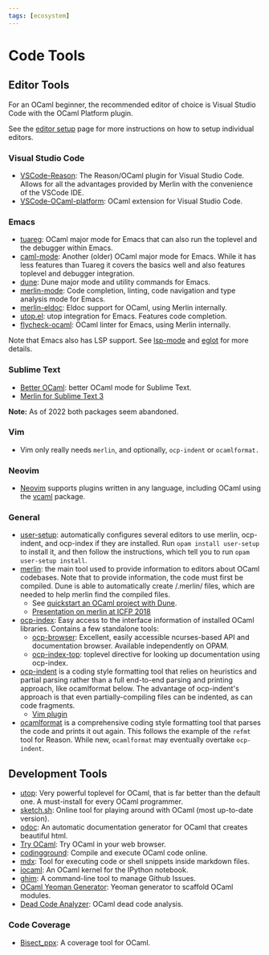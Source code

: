 ```yaml
---
tags: [ecosystem]
---
```


# Code Tools

## Editor Tools

For an OCaml beginner, the recommended editor of choice is Visual Studio Code with the OCaml Platform plugin.

See the [editor setup](editor_setup.md) page for more instructions on how to setup individual editors.

### Visual Studio Code

* [VSCode-Reason](https://github.com/reasonml-editor/vscode-reasonml):
The Reason/OCaml plugin for Visual Studio Code.
Allows for all the advantages provided by Merlin with the convenience of the VSCode IDE.
* [VSCode-OCaml-platform](https://github.com/ocamllabs/vscode-ocaml-platform):
OCaml extension for Visual Studio Code.

### Emacs

* [tuareg](https://github.com/ocaml/tuareg):
OCaml major mode for Emacs that can also run the toplevel and the debugger within Emacs.
* [caml-mode](https://github.com/ocaml/caml-mode):
Another (older) OCaml major mode for Emacs. While it has less features than Tuareg it covers the basics well and also features toplevel and debugger integration.
* [dune](https://github.com/ocaml/dune/blob/main/editor-integration/emacs/dune.el): Dune major mode and utility commands for Emacs.
* [merlin-mode](https://ocaml.github.io/merlin/editor/emacs/): Code completion, linting, code navigation and type analysis mode for Emacs.
* [merlin-eldoc](https://github.com/Khady/merlin-eldoc): Eldoc support for OCaml, using Merlin internally.
* [utop.el](https://github.com/ocaml-community/utop#integration-with-emacs): utop integration for Emacs. Features code completion.
* [flycheck-ocaml](https://github.com/flycheck/flycheck-ocaml): OCaml linter for Emacs, using Merlin internally.

Note that Emacs also has LSP support. See [lsp-mode](https://emacs-lsp.github.io/lsp-mode/) and [eglot](https://github.com/joaotavora/eglot) for more details.

### Sublime Text

* [Better OCaml](https://github.com/whitequark/sublime-better-ocaml):
better OCaml mode for Sublime Text.
* [Merlin for Sublime Text 3](https://github.com/def-lkb/sublime-text-merlin)

**Note:** As of 2022 both packages seem abandoned.

### Vim

* Vim only really needs `merlin`, and optionally, `ocp-indent` or `ocamlformat.`

### Neovim

* [Neovim](https://neovim.io)
supports plugins written in any language, including OCaml using the
[vcaml](https://github.com/janestreet/vcaml)
package.

### General

* [user-setup](https://github.com/OCamlPro/opam-user-setup):
automatically configures several editors to use merlin, ocp-indent, and ocp-index if they are installed.
Run `opam install user-setup` to install it, and then follow the instructions,
which tell you to run `opam user-setup install`.
* [merlin](https://github.com/ocaml/merlin):
the main tool used to provide information to editors about OCaml codebases.
Note that to provide information, the code must first be compiled.
Dune is able to automatically create /.merlin/ files, which are needed to help merlin find the compiled files.
  * See [quickstart an OCaml project with Dune](quickstart_ocaml_project_dune.md).
  * [Presentation on merlin at ICFP 2018](https://www.youtube.com/watch?v=VjLL9We1Fxc)
* [ocp-index](http://www.typerex.org/ocp-index.html):
Easy access to the interface information of installed OCaml libraries.
Contains a few standalone tools:
  * [ocp-browser](http://www.typerex.org/ocp-index.html#ocp-browser):
  Excellent, easily accessible ncurses-based API and documentation browser.
  Available independently on OPAM.
  * [ocp-index-top](https://github.com/reynir/ocp-index-top):
  toplevel directive for looking up documentation using ocp-index.
* [ocp-indent](https://github.com/OCamlPro/ocp-indent) is a coding style formatting tool that relies on heuristics and partial
parsing rather than a full end-to-end parsing and printing approach, like ocamlformat below. The advantage of ocp-indent's approach
is that even partially-compiling files can be indented, as can code fragments.
  * [Vim plugin](https://github.com/def-lkb/ocp-indent-vim)
* [ocamlformat](https://github.com/ocaml-ppx/ocamlformat) is a comprehensive coding style formatting tool that parses the code
and prints it out again. This follows the example of the `refmt` tool for Reason. While new, `ocamlformat` may eventually overtake `ocp-indent`.

## Development Tools

* [utop](https://github.com/diml/utop):
Very powerful toplevel for OCaml, that is far better than the default one.
A must-install for every OCaml programmer.
* [sketch.sh](https://sketch.sh/ml):
Online tool for playing around with OCaml (most up-to-date version).
* [odoc](https://github.com/ocaml/odoc):
An automatic documentation generator for OCaml that creates beautiful html.
* [Try OCaml](http://try.ocamlpro.com/):
Try OCaml in your web browser.
* [codingground](https://www.tutorialspoint.com/compile_ocaml_online.php):
Compile and execute OCaml code online.
* [mdx](https://github.com/realworldocaml/mdx):
Tool for executing code or shell snippets inside markdown files.
* [iocaml](https://github.com/andrewray/iocaml):
An OCaml kernel for the IPython notebook.
* [ghim](https://github.com/samoht/ghim):
A command-line tool to manage Github Issues.
* [OCaml Yeoman Generator](https://github.com/mabrasil/generator-ocaml):
Yeoman generator to scaffold OCaml modules.
* [Dead Code Analyzer](https://github.com/LexiFi/dead_code_analyzer):
OCaml dead code analysis.

### Code Coverage

* [Bisect_ppx](https://github.com/aantron/bisect_ppx):
A coverage tool for OCaml.
